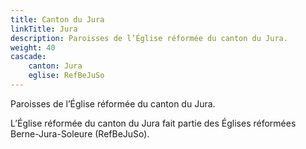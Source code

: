 ```yaml
---
title: Canton du Jura
linkTitle: Jura
description: Paroisses de l’Église réformée du canton du Jura.
weight: 40
cascade:
    canton: Jura
    eglise: RefBeJuSo
---
```


Paroisses de l’Église réformée du canton du Jura.

L’Église réformée du canton du Jura fait partie des Églises réformées Berne-Jura-Soleure (RefBeJuSo).